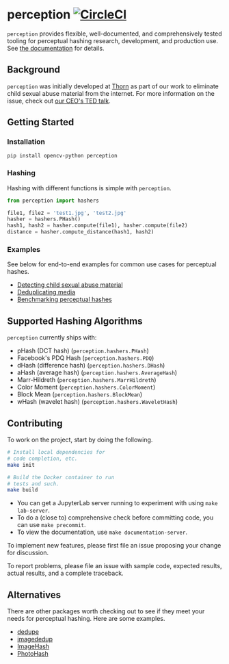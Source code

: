 # perception [![CircleCI](https://circleci.com/gh/thorn-oss/perception.svg?style=svg)](https://circleci.com/gh/thorn-oss/perception)

`perception` provides flexible, well-documented, and comprehensively tested tooling for perceptual hashing research, development, and production use. See [the documentation](https://perception.thorn.engineering/en/latest/) for details.

## Background
`perception` was initially developed at [Thorn](https://www.thorn.org) as part of our work to eliminate child sexual abuse material from the internet. For more information on the issue, check out [our CEO's TED talk](https://www.thorn.org/blog/time-is-now-eliminate-csam/).

## Getting Started

### Installation
`pip install opencv-python perception`

### Hashing
Hashing with different functions is simple with `perception`.

```python
from perception import hashers

file1, file2 = 'test1.jpg', 'test2.jpg'
hasher = hashers.PHash()
hash1, hash2 = hasher.compute(file1), hasher.compute(file2)
distance = hasher.compute_distance(hash1, hash2)
```

### Examples
See below for end-to-end examples for common use cases for perceptual hashes.

- [Detecting child sexual abuse material](https://perception.thorn.engineering/en/latest/examples/detecting_csam.html)
- [Deduplicating media](https://perception.thorn.engineering/en/latest/examples/deduplication.html)
- [Benchmarking perceptual hashes](https://perception.thorn.engineering/en/latest/examples/benchmarking.html)

## Supported Hashing Algorithms
`perception` currently ships with:

- pHash (DCT hash) (`perception.hashers.PHash`)
- Facebook's PDQ Hash (`perception.hashers.PDQ`)
- dHash (difference hash) (`perception.hashers.DHash`)
- aHash (average hash) (`perception.hashers.AverageHash`)
- Marr-Hildreth (`perception.hashers.MarrHildreth`)
- Color Moment (`perception.hashers.ColorMoment`)
- Block Mean (`perception.hashers.BlockMean`)
- wHash (wavelet hash) (`perception.hashers.WaveletHash`)

## Contributing

To work on the project, start by doing the following.

```bash
# Install local dependencies for
# code completion, etc.
make init

# Build the Docker container to run
# tests and such.
make build
```

- You can get a JupyterLab server running to experiment with using `make lab-server`.
- To do a (close to) comprehensive check before committing code, you can use `make precommit`.
- To view the documentation, use `make documentation-server`.

To implement new features, please first file an issue proposing your change for discussion.

To report problems, please file an issue with sample code, expected results, actual results, and a complete traceback.

## Alternatives
There are other packages worth checking out to see if they meet your needs for perceptual hashing. Here are some
examples.

- [dedupe](https://github.com/dedupeio/dedupe)
- [imagededup](https://idealo.github.io/imagededup/)
- [ImageHash](https://github.com/JohannesBuchner/imagehash)
- [PhotoHash](https://github.com/bunchesofdonald/photohash)

